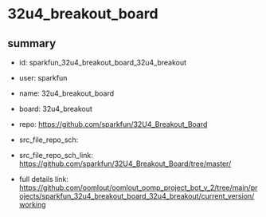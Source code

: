 # 32u4_breakout_board
 
## summary 
* id: sparkfun_32u4_breakout_board_32u4_breakout
* user: sparkfun
* name: 32u4_breakout_board
* board: 32u4_breakout
* repo: https://github.com/sparkfun/32U4_Breakout_Board



* src_file_repo_sch: 
* src_file_repo_sch_link: https://github.com/sparkfun/32U4_Breakout_Board/tree/master/
* full details link: https://github.com/oomlout/oomlout_oomp_project_bot_v_2/tree/main/projects/sparkfun_32u4_breakout_board_32u4_breakout/current_version/working  







